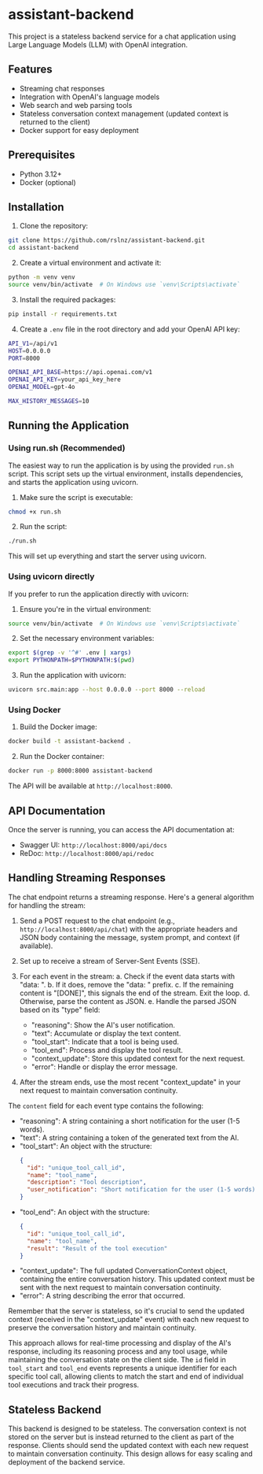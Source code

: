 # assistant-backend

This project is a stateless backend service for a chat application using Large Language Models (LLM) with OpenAI integration.

## Features

- Streaming chat responses
- Integration with OpenAI's language models
- Web search and web parsing tools
- Stateless conversation context management (updated context is returned to the client)
- Docker support for easy deployment

## Prerequisites

- Python 3.12+
- Docker (optional)

## Installation

1. Clone the repository:

```bash
git clone https://github.com/rslnz/assistant-backend.git
cd assistant-backend
```

2. Create a virtual environment and activate it:

```bash
python -m venv venv
source venv/bin/activate  # On Windows use `venv\Scripts\activate`
```

3. Install the required packages:

```bash
pip install -r requirements.txt
```

4. Create a `.env` file in the root directory and add your OpenAI API key:

```bash
API_V1=/api/v1
HOST=0.0.0.0
PORT=8000

OPENAI_API_BASE=https://api.openai.com/v1
OPENAI_API_KEY=your_api_key_here
OPENAI_MODEL=gpt-4o

MAX_HISTORY_MESSAGES=10
```

## Running the Application

### Using run.sh (Recommended)

The easiest way to run the application is by using the provided `run.sh` script. This script sets up the virtual environment, installs dependencies, and starts the application using uvicorn.

1. Make sure the script is executable:

```bash
chmod +x run.sh
```

2. Run the script:

```bash
./run.sh
```

This will set up everything and start the server using uvicorn.

### Using uvicorn directly

If you prefer to run the application directly with uvicorn:

1. Ensure you're in the virtual environment:

```bash
source venv/bin/activate  # On Windows use `venv\Scripts\activate`
```

2. Set the necessary environment variables:

```bash
export $(grep -v '^#' .env | xargs)
export PYTHONPATH=$PYTHONPATH:$(pwd)
```

3. Run the application with uvicorn:

```bash
uvicorn src.main:app --host 0.0.0.0 --port 8000 --reload
```

### Using Docker

1. Build the Docker image:

```bash
docker build -t assistant-backend .
```

2. Run the Docker container:

```bash
docker run -p 8000:8000 assistant-backend
```

The API will be available at `http://localhost:8000`.

## API Documentation

Once the server is running, you can access the API documentation at:

- Swagger UI: `http://localhost:8000/api/docs`
- ReDoc: `http://localhost:8000/api/redoc`

## Handling Streaming Responses

The chat endpoint returns a streaming response. Here's a general algorithm for handling the stream:

1. Send a POST request to the chat endpoint (e.g., `http://localhost:8000/api/chat`) with the appropriate headers and JSON body containing the message, system prompt, and context (if available).

2. Set up to receive a stream of Server-Sent Events (SSE).

3. For each event in the stream:
   a. Check if the event data starts with "data: ".
   b. If it does, remove the "data: " prefix.
   c. If the remaining content is "[DONE]", this signals the end of the stream. Exit the loop.
   d. Otherwise, parse the content as JSON.
   e. Handle the parsed JSON based on its "type" field:
      - "reasoning": Show the AI's user notification.
      - "text": Accumulate or display the text content.
      - "tool_start": Indicate that a tool is being used.
      - "tool_end": Process and display the tool result.
      - "context_update": Store this updated context for the next request.
      - "error": Handle or display the error message.

4. After the stream ends, use the most recent "context_update" in your next request to maintain conversation continuity.

The `content` field for each event type contains the following:

- "reasoning": A string containing a short notification for the user (1-5 words).
- "text": A string containing a token of the generated text from the AI.
- "tool_start": An object with the structure:
  ```json
  {
    "id": "unique_tool_call_id",
    "name": "tool_name",
    "description": "Tool description",
    "user_notification": "Short notification for the user (1-5 words)"
  }
  ```
- "tool_end": An object with the structure:
  ```json
  {
    "id": "unique_tool_call_id",
    "name": "tool_name",
    "result": "Result of the tool execution"
  }
  ```
- "context_update": The full updated ConversationContext object, containing the entire conversation history. This updated context must be sent with the next request to maintain conversation continuity.
- "error": A string describing the error that occurred.

Remember that the server is stateless, so it's crucial to send the updated context (received in the "context_update" event) with each new request to preserve the conversation history and maintain continuity.

This approach allows for real-time processing and display of the AI's response, including its reasoning process and any tool usage, while maintaining the conversation state on the client side. The `id` field in `tool_start` and `tool_end` events represents a unique identifier for each specific tool call, allowing clients to match the start and end of individual tool executions and track their progress.

## Stateless Backend

This backend is designed to be stateless. The conversation context is not stored on the server but is instead returned to the client as part of the response. Clients should send the updated context with each new request to maintain conversation continuity. This design allows for easy scaling and deployment of the backend service.
